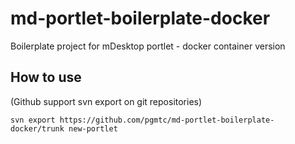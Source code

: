 # md-portlet-boilerplate-docker
Boilerplate project for mDesktop portlet - docker container version

## How to use
(Github support svn export on git repositories)

`svn export https://github.com/pgmtc/md-portlet-boilerplate-docker/trunk new-portlet`





